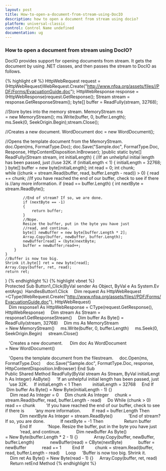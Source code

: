 ```yaml
---
layout: post
title: How-to-open-a-document-from-stream-using-DocIO
description: how to open a document from stream using docio?
platform: universal-classic
control: Control Name undefined
documentation: ug
---
```


### How to open a document from stream using DocIO?

DocIO provides support for opening documents from stream. It gets the document by using .NET classes, and then passes the stream to DocIO as follows.

{% highlight c# %}
HttpWebRequest request =(HttpWebRequest)WebRequest.Create("http://www.nfpa.org/assets/files//PDF/Forms/EvacuationGuide.doc");
HttpWebResponse response = (HttpWebResponse)request.GetResponse();
Stream stream = response.GetResponseStream();
byte[] buffer = ReadFully(stream, 32768);

//Store bytes into the memory stream.
MemoryStream ms = new MemoryStream();
ms.Write(buffer, 0, buffer.Length);
ms.Seek(0, SeekOrigin.Begin);stream.Close();

//Creates a new document.
WordDocument doc = new WordDocument();

//Opens the template document from the MemoryStream.
doc.Open(ms, FormatType.Doc);
doc.Save("Sample.doc", FormatType.Doc, Response, HttpContentDisposition.InBrowser);
}public static byte[] ReadFully(Stream stream, int initialLength)
{
	//If an unhelpful initial length has been passed, just
	//use 32K.
	if (initialLength < 1)
	{
		initialLength = 32768;
	}
	byte[] buffer = new byte[initialLength];
	int read = 0;
	int chunk;
	while ((chunk = stream.Read(buffer, read, buffer.Length - read)) > 0)
	{
		read += chunk;
		//If you have reached the end of our buffer, check to see if there is
		//any more information.
		if (read == buffer.Length)
		{
			int nextByte = stream.ReadByte();
			
			//End of stream? If so, we are done.
			if (nextByte == -1)
			{
				return buffer;
			}
			//Nope.
			Resize the buffer, put in the byte you have just
			//read, and continue.
			byte[] newBuffer = new byte[buffer.Length * 2];
			Array.Copy(buffer, newBuffer, buffer.Length);
			newBuffer[read] = (byte)nextByte;
			buffer = newBuffer;read++;
		}
	}
	//Buffer is now too big. 
	Shrink it.byte[] ret = new byte[read];
	Array.Copy(buffer, ret, read);
	return ret;
}
{% endhighlight %}
{% highlight vbnet %}
Protected Sub Button1_Click(ByVal sender As Object, ByVal e As System.EventArgs) 
HandlesButton1.Click 
   Dim request As HttpWebRequest =CType(WebRequest.Create("http://www.nfpa.org/assets/files//PDF/Forms/EvacuationGuide.doc"), HttpWebRequest)
   Dim response1 As HttpWebResponse = CType(request.GetResponse(), HttpWebResponse) 
   Dim stream As Stream = response1.GetResponseStream() 
   Dim buffer As Byte() = ReadFully(stream, 32768)
    Dim ms As MemoryStream = New MemoryStream() 
   ms.Write(buffer, 0, buffer.Length)  
   ms.Seek(0, SeekOrigin.Begin) 
   stream.Close() 

   'Creates a new document.  
   Dim doc As WordDocument = New WordDocument() 

   'Opens the template document from the filestream.
    doc.Open(ms, FormatType.Doc)  
  doc.Save("Sample.doc", FormatType.Doc, response, HttpContentDisposition.InBrowser)
End Sub
Public Shared Method ReadFully(ByVal stream As Stream, ByVal initialLength As Integer) AsByte()
    ’If an unhelpful initial length has been passed, just 
   ’use 32K.   
   If initialLength < 1 Then  
        initialLength = 32768 
     End If   
   Dim buffer As Byte() = New Byte(initialLength - 1) {}
      Dim read As Integer = 0  
      Dim chunk As Integer
	    chunk = stream.Read(buffer, read, buffer.Length - read)
	    Do While (chunk > 0)
	        read += chunk
	        ’If you have reached the end of our buffer, check to see if there is
	        ’any more information.
	        If read = buffer.Length Then
	            Dim nextByte As Integer = stream.ReadByte()
	            ’End of stream? If so, you are done.
	            If nextByte = -1 Then
	                Return buffer
	            End If  
	          ’Nope. Resize the buffer, put in the byte you have just
	            ’read, and continue.
	            Dim newBuffer As Byte() = New Byte(buffer.Length * 2 - 1) {}
	            Array.Copy(buffer, newBuffer, buffer.Length)
	            newBuffer(read) = CByte(nextByte)
	            buffer = newBuffer
	            read += 1
	        End If
	        chunk = stream.Read(buffer, read, buffer.Length - read)
	    Loop
	    ’Buffer is now too big. Shrink it.
	    Dim ret As Byte() = New Byte(read - 1) {}
	    Array.Copy(buffer, ret, read)
	    Return retEnd Method
{% endhighlight %}


